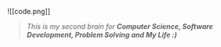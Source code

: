 ![[code.png]]
> _This is my second brain for **Computer Science, Software Development, Problem Solving and My Life :)**_
